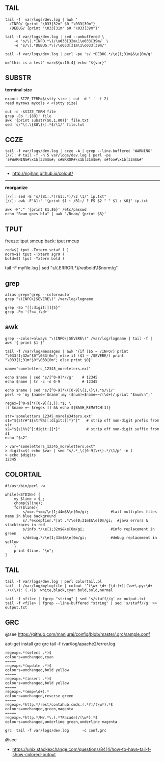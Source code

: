 TAIL
----
```
tail -f  var/logs/dev.log | awk '
  /INFO/ {print "\033[32m" $0 "\033[39m"}
  /DEBUG/ {print "\033[31m" $0 "\033[39m"}'

tail -f var/logs/dev.log | sed --unbuffered \
    -e 's/\(.*INFO.*\)/\o033[32m\1\o033[39m/' \
    -e 's/\(.*DEBUG.*\)/\o033[31m\1\o033[39m/'

tail -f var/logs/dev.log | perl -pe 's/.*DEBUG.*/\e[1;31m$&\e[0m/g'

u="this is a test" var=${u:10:4} echo "${var}"
```

SUBSTR
------
**terminal size**

```
export SIZE_TERM=$(stty size | cut -d ' ' -f 2)
read myrows mycols < <(stty size)

cut -c -$SIZE_TERM file
grep -Eo '.{80}' file
awk '{print substr($0,1,80)}' file.txt
sed 's/^\(.\{80\}\).*$/\1/' file.txt
```

CCZE
----
```
tail -f var/logs/dev.log | ccze -A | grep --line-buffered 'WARNING'
[//]: # tail -f -n 5 var/logs/dev.log | perl -pe 's#WARNING#\x1b[33m$&#; s#ERROR#\x1b[31m$&#; s#foo#\x1b[32m$&#' 
```

*******
- http://nojhan.github.io/colout/
*******

**reorganize**
```
[//]: sed -E 's/(B1:.*)(A1:.*)/\2 \1/' ip.txt"
[//]: awk -F'A1:' '{print $1 ~ /B1:/ ? FS $2 " " $1 : $0}' ip.txt

awk -F":" '{print $1,$6}' /etc/passwd
echo "Beam goes bla" | awk '/Beam/ {print $3}'
```

TPUT
----
freeze: tput smcup
back: tput rmcup

```
red=$( tput -Txterm setaf 1 )
norm=$( tput -Txterm sgr0 )
bold=$( tput -Txterm bold )
```
tail -F myfile.log | sed "s/\(.ERROR.*\)/$red$bold\1$norm/g"

grep
----
```
alias grep='grep --color=auto'
grep "\(INFO\|SEVERE\)" /var/log/logname

grep -Eo "[[:digit:]]{5}" 
grep -Po '(?<=_)\d+' 
```

awk
---
```
grep --color=always "\(INFO\|SEVERE\)" /var/log/logname | tail -f | awk '{ print $1 }'

tail -f /var/log/messages | awk '{if ($5 ~ /INFO/) print "\033[1;32m"$0"\033[0m"; else if ($1 ~ /SEVERE/) print "\033[1;31m"$0"\033[0m"; else print $0}'
```

```
name='someletters_12345_moreleters.ext'

echo $name | sed 's/[^0-9]*//g'    # 12345
echo $name | tr -c -d 0-9          # 12345

echo $name | sed 's/[^0-9]*\([0-9]\{1,\}\).*$/\1/'
perl -e 'my $name='$name';my ($num)=$name=~/(\d+)/;print "$num\n";'

regex=[^0-9]*([0-9]{1,}).*$; \
[[ $name =~ $regex ]] && echo ${BASH_REMATCH[1]}

str='someletters_12345_morele34ters.ext'
s1="${str#"${str%%[[:digit:]]*}"}"   # strip off non-digit prefix from str
s2="${s1%%[^[:digit:]]*}"            # strip off non-digit suffix from s1
echo "$s2"    

> var="someletters_12345_moreletters.ext"
> digits=$( echo $var | sed "s/.*_\([0-9]\+\).*/\1/p" -n )
> echo $digits
12345
```


COLORTAIL
---
```
#!/usr/bin/perl -w

while(<STDIN>) {
    my $line = $_;
    chomp($line);
    for($line){
        s/==>.*<==/\e[1;44m$&\e[0m/gi;          #tail multiples files name in blue background
        s/.*exception.*|at .*/\e[0;31m$&\e[0m/gi;  #java errors & stacktraces in red
        s/info.*/\e[1;32m$&\e[0m/gi;            #info replacement in green
        s/debug.*/\e[1;33m$&\e[0m/gi;           #debug replacement in yellow
    }
    print $line, "\n";
}
```

TAIL
----
```
tail -f var/logs/dev.log | perl colortail.pl
tail -f /var/log/mylogfile | colout '^(\w+ \d+ [\d:]+)|(\w+\.py:\d+ .+\(\)): (.+)$' white,black,cyan bold,bold,normal

tail -f <file> | fgrep "string" | sed 's/stuff//g' >> output.txt
tail -f <file> | fgrep --line-buffered "string" | sed 's/stuff//g' >> output.txt
```

GRC
---
@see https://github.com/manjuraj/config/blob/master/.grc/sample.conf

apt-get install grc
grc tail -f /var/log/apache2/error.log

```
regexp=.*(select .*)$
colours=unchanged,cyan
=====
regexp=.*(update .*)$
colours=unchanged,bold yellow
=====
regexp=.*(insert .*)$
colours=unchanged,bold yellow
=====
regexp=.*(emp=\d+).*
colours=unchanged,reverse green
=====
regexp=.*http.*/rest/contahub.cmds.(.*?)/(\w*).*$
colours=unchanged,green,magenta
=====
regexp=.*http.*/M/.*\.(.*?Facade)/(\w*).*$
colours=unchanged,underline green,underline magenta
```

```
grc  tail -f var/logs/dev.log      -c conf.grc
```

@see
- https://unix.stackexchange.com/questions/8414/how-to-have-tail-f-show-colored-output
